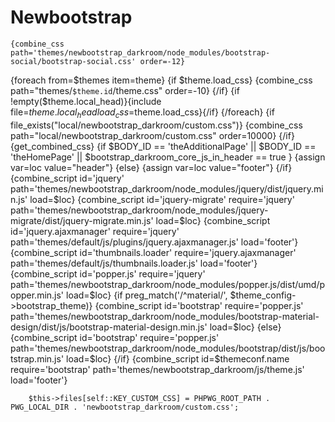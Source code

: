 # Newbootstrap
    {combine_css path='themes/newbootstrap_darkroom/node_modules/bootstrap-social/bootstrap-social.css' order=-12}
{foreach from=$themes item=theme}
{if $theme.load_css}
    {combine_css path="themes/`$theme.id`/theme.css" order=-10}
{/if}
{if !empty($theme.local_head)}{include file=$theme.local_head load_css=$theme.load_css}{/if}
{/foreach}
{if file_exists("local/newbootstrap_darkroom/custom.css")}
    {combine_css path="local/newbootstrap_darkroom/custom.css" order=10000}
{/if}
{get_combined_css}
{if $BODY_ID == 'theAdditionalPage' || $BODY_ID == 'theHomePage' || $bootstrap_darkroom_core_js_in_header == true }
{assign var=loc value="header"}
{else}
{assign var=loc value="footer"} 
{/if}
{combine_script id='jquery' path='themes/newbootstrap_darkroom/node_modules/jquery/dist/jquery.min.js' load=$loc}
{combine_script id='jquery-migrate' require='jquery' path='themes/newbootstrap_darkroom/node_modules/jquery-migrate/dist/jquery-migrate.min.js' load=$loc}
{combine_script id='jquery.ajaxmanager' require='jquery' path='themes/default/js/plugins/jquery.ajaxmanager.js' load='footer'}
{combine_script id='thumbnails.loader' require='jquery.ajaxmanager' path='themes/default/js/thumbnails.loader.js' load='footer'}
{combine_script id='popper.js' require='jquery' path='themes/newbootstrap_darkroom/node_modules/popper.js/dist/umd/popper.min.js' load=$loc}
{if preg_match('/^material/', $theme_config->bootstrap_theme)}
    {combine_script id='bootstrap' require='popper.js' path='themes/newbootstrap_darkroom/node_modules/bootstrap-material-design/dist/js/bootstrap-material-design.min.js' load=$loc}
{else}
    {combine_script id='bootstrap' require='popper.js' path='themes/newbootstrap_darkroom/node_modules/bootstrap/dist/js/bootstrap.min.js' load=$loc}
{/if}
{combine_script id=$themeconf.name require='bootstrap' path='themes/newbootstrap_darkroom/js/theme.js' load='footer'}



        $this->files[self::KEY_CUSTOM_CSS] = PHPWG_ROOT_PATH . PWG_LOCAL_DIR . 'newbootstrap_darkroom/custom.css';
